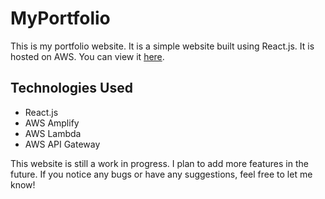 # MyPortfolio
This is my portfolio website. It is a simple website built using React.js. It is hosted on AWS. You can view it [here](https://www.jeffli.xyz/).

## Technologies Used
- React.js
- AWS Amplify
- AWS Lambda
- AWS API Gateway

This website is still a work in progress. I plan to add more features in the future.
If you notice any bugs or have any suggestions, feel free to let me know!